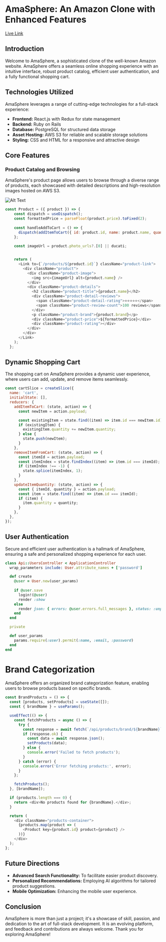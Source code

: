 # AmaSphere: An Amazon Clone with Enhanced Features 

[Live Link](https://amasphere.onrender.com/)


## Introduction
Welcome to AmaSphere, a sophisticated clone of the well-known Amazon website. AmaSphere offers a seamless online shopping experience with an intuitive interface, robust product catalog, efficient user authentication, and a fully functional shopping cart.

## Technologies Utilized
AmaSphere leverages a range of cutting-edge technologies for a full-stack experience:

- **Frontend:** React.js with Redux for state management
- **Backend:** Ruby on Rails
- **Database:** PostgreSQL for structured data storage
- **Asset Hosting:** AWS S3 for reliable and scalable storage solutions
- **Styling:** CSS and HTML for a responsive and attractive design

## Core Features

### Product Catalog and Browsing
AmaSphere's product page allows users to browse through a diverse range of products, each showcased with detailed descriptions and high-resolution images hosted on AWS S3.

![Alt Text](https://amasphere-seeds1.s3.amazonaws.com/Screenshot+2024-01-26+at+12.41.30+PM.png)

```javascript
const Product = ({ product }) => {
    const dispatch = useDispatch();
    const formattedPrice = parseFloat(product.price).toFixed(2);
  
    const handleAddToCart = () => {
      dispatch(addItemToCart({ id: product.id, name: product.name, quantity: 1, price: product.price, photo_urls: product.photo_urls }));
    };
  
    const imageUrl = product.photo_urls?.[0] || ducati;


    return (
      <Link to={`/products/${product.id}`} className="product-link">
        <div className="product">
          <div className="product-image">
            <img src={imageUrl} alt={product.name} />
          </div>
          <div className="product-details">
            <h2 className="product-title">{product.name}</h2>
            <div className="product-detail-reviews">
              <span className="product-detail-rating">⭐⭐⭐⭐⭐</span> 
              <span className="product-review-count">100 reviews</span>
            </div>
            <p className="product-brand">{product.brand}</p>
            <div className="product-price">${formattedPrice}</div>
            <div className="product-rating"></div>
          </div>
        </div>
      </Link>
    );
  };
```

## Dynamic Shopping Cart
The shopping cart on AmaSphere provides a dynamic user experience, where users can add, update, and remove items seamlessly.

```javascript
const cartSlice = createSlice({
  name: 'cart',
  initialState: [],
  reducers: {
    addItemToCart: (state, action) => {
      const newItem = action.payload;

      const existingItem = state.find((item) => item.id === newItem.id);
      if (existingItem) {
        existingItem.quantity += newItem.quantity;
      } else {
        state.push(newItem);
      }
    },
    removeItemFromCart: (state, action) => {
      const itemId = action.payload;
      const itemIndex = state.findIndex((item) => item.id === itemId);
      if (itemIndex !== -1) {
        state.splice(itemIndex, 1);
      }
    },
    updateItemQuantity: (state, action) => {
      const { itemId, quantity } = action.payload;
      const item = state.find((item) => item.id === itemId);
      if (item) {
        item.quantity = quantity;
      }
    },
  },
});
```

## User Authentication
Secure and efficient user authentication is a hallmark of AmaSphere, ensuring a safe and personalized shopping experience for each user.

```ruby
class Api::UsersController < ApplicationController
  wrap_parameters include: User.attribute_names + ['password']

  def create
    @user = User.new(user_params)
    
    if @user.save
      login!(@user)
      render :show
    else
      render json: { errors: @user.errors.full_messages }, status: :unprocessable_entity
    end
  end

  private

  def user_params
    params.require(:user).permit(:name, :email, :password)
  end
end
```

# Brand Categorization
AmaSphere offers an organized brand categorization feature, enabling users to browse products based on specific brands.

```javascript
const BrandProducts = () => {
  const [products, setProducts] = useState([]);
  const { brandName } = useParams(); 

  useEffect(() => {
    const fetchProducts = async () => {
      try {
        const response = await fetch(`/api/products/brand/${brandName}`);
        if (response.ok) {
          const data = await response.json();
          setProducts(data);
        } else {
          console.error('Failed to fetch products');
        }
      } catch (error) {
        console.error('Error fetching products:', error);
      }
    };

    fetchProducts();
  }, [brandName]);

  if (products.length === 0) {
    return <div>No products found for {brandName}.</div>;
  }

  return (
    <div className="products-container">
      {products.map(product => (
        <Product key={product.id} product={product} />
      ))}
    </div>
  );
};
```

## Future Directions

- **Advanced Search Functionality:** To facilitate easier product discovery.
- **Personalized Recommendations:** Employing AI algorithms for tailored product suggestions.
- **Mobile Optimization:** Enhancing the mobile user experience.

## Conclusion

AmaSphere is more than just a project; it's a showcase of skill, passion, and dedication to the art of full-stack development. It is an evolving platform, and feedback and contributions are always welcome. Thank you for exploring AmaSphere!
